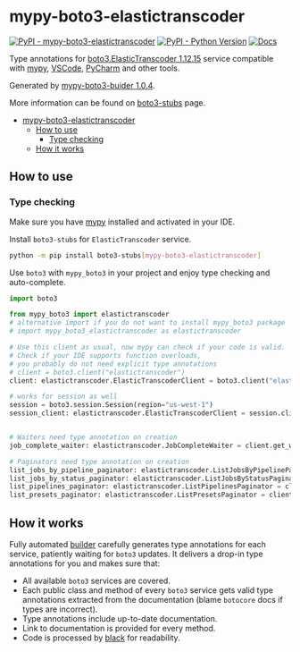# mypy-boto3-elastictranscoder

[![PyPI - mypy-boto3-elastictranscoder](https://img.shields.io/pypi/v/mypy-boto3-elastictranscoder.svg?color=blue)](https://pypi.org/project/mypy-boto3-elastictranscoder)
[![PyPI - Python Version](https://img.shields.io/pypi/pyversions/mypy-boto3-elastictranscoder.svg?color=blue)](https://pypi.org/project/mypy-boto3-elastictranscoder)
[![Docs](https://img.shields.io/readthedocs/mypy-boto3-builder.svg?color=blue)](https://mypy-boto3-builder.readthedocs.io/)

Type annotations for
[boto3.ElasticTranscoder 1.12.15](https://boto3.amazonaws.com/v1/documentation/api/1.12.15/reference/services/elastictranscoder.html#ElasticTranscoder) service
compatible with [mypy](https://github.com/python/mypy), [VSCode](https://code.visualstudio.com/),
[PyCharm](https://www.jetbrains.com/pycharm/) and other tools.

Generated by [mypy-boto3-buider 1.0.4](https://github.com/vemel/mypy_boto3_builder).

More information can be found on [boto3-stubs](https://pypi.org/project/boto3-stubs/) page.

- [mypy-boto3-elastictranscoder](#mypy-boto3-elastictranscoder)
  - [How to use](#how-to-use)
    - [Type checking](#type-checking)
  - [How it works](#how-it-works)

## How to use

### Type checking

Make sure you have [mypy](https://github.com/python/mypy) installed and activated in your IDE.

Install `boto3-stubs` for `ElasticTranscoder` service.

```bash
python -m pip install boto3-stubs[mypy-boto3-elastictranscoder]
```

Use `boto3` with `mypy_boto3` in your project and enjoy type checking and auto-complete.

```python
import boto3

from mypy_boto3 import elastictranscoder
# alternative import if you do not want to install mypy_boto3 package
# import mypy_boto3_elastictranscoder as elastictranscoder

# Use this client as usual, now mypy can check if your code is valid.
# Check if your IDE supports function overloads,
# you probably do not need explicit type annotations
# client = boto3.client("elastictranscoder")
client: elastictranscoder.ElasticTranscoderClient = boto3.client("elastictranscoder")

# works for session as well
session = boto3.session.Session(region="us-west-1")
session_client: elastictranscoder.ElasticTranscoderClient = session.client("elastictranscoder")


# Waiters need type annotation on creation
job_complete_waiter: elastictranscoder.JobCompleteWaiter = client.get_waiter("job_complete")

# Paginators need type annotation on creation
list_jobs_by_pipeline_paginator: elastictranscoder.ListJobsByPipelinePaginator = client.get_paginator("list_jobs_by_pipeline")
list_jobs_by_status_paginator: elastictranscoder.ListJobsByStatusPaginator = client.get_paginator("list_jobs_by_status")
list_pipelines_paginator: elastictranscoder.ListPipelinesPaginator = client.get_paginator("list_pipelines")
list_presets_paginator: elastictranscoder.ListPresetsPaginator = client.get_paginator("list_presets")
```

## How it works

Fully automated [builder](https://github.com/vemel/mypy_boto3_builder) carefully generates
type annotations for each service, patiently waiting for `boto3` updates. It delivers
a drop-in type annotations for you and makes sure that:

- All available `boto3` services are covered.
- Each public class and method of every `boto3` service gets valid type annotations
  extracted from the documentation (blame `botocore` docs if types are incorrect).
- Type annotations include up-to-date documentation.
- Link to documentation is provided for every method.
- Code is processed by [black](https://github.com/psf/black) for readability.